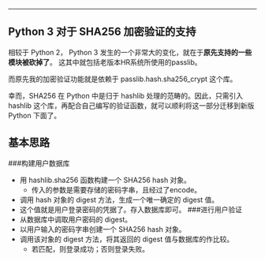 ----------------------------------------------------------------
Python 3 对于 SHA256 加密验证的支持
----------------------------------------------------------------
相较于 Python 2， Python 3 发生的一个非常大的变化，就在于**原先支持的一些模块被砍掉了**。
这其中就包括老版本HR系统所使用的passlib。

而原先我的加密验证功能就是依赖于 passlib.hash.sha256_crypt 这个库。

幸而，SHA256 在 Python 中是归于 hashlib 处理的范畴的。因此，只需引入 hashlib 这个库，再配合自己编写的验证函数，就可以顺利将这一部分迁移到新版 Python 下面了。

## 基本思路
###构建用户数据库
- 用 hashlib.sha256 函数构建一个 SHA256 hash 对象。
    - 传入的参数是需要存储的密码字串，且经过了encode。
- 调用 hash 对象的 digest 方法，生成一个唯一确定的 digest 值。
- 这个值就是用户登录密码的凭据了。存入数据库即可。
###进行用户验证
- 从数据库中调取用户密码的 digest。
- 以用户输入的密码字串创建一个 SHA256 hash 对象。
- 调用该对象的 digest 方法，将其返回的 digest 值与数据库的作比较。
    - 若匹配，则登录成功；否则登录失败。
